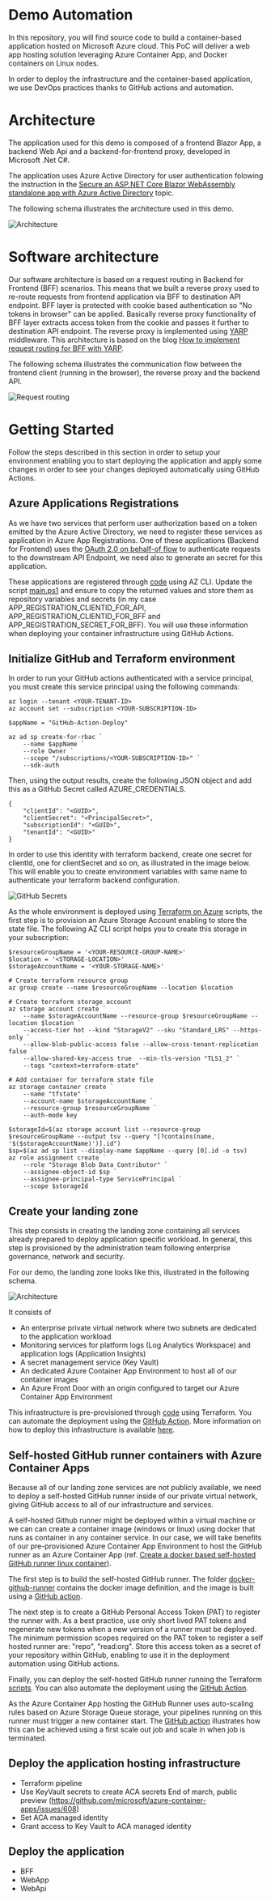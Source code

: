 # Demo Automation
In this repository, you will find source code to build a container-based application hosted on Microsoft Azure cloud. This PoC will deliver a web app hosting solution leveraging Azure Container App, and Docker containers on Linux nodes.

In order to deploy the infrastructure and the container-based application, we use DevOps practices thanks to GitHub actions and automation.

# Architecture
The application used for this demo is composed of a frontend Blazor App, a backend Web Api and a backend-for-frontend proxy, developed in Microsoft .Net C#.

The application uses Azure Active Directory for user authentication folowing the instruction in the [Secure an ASP.NET Core Blazor WebAssembly standalone app with Azure Active Directory](https://learn.microsoft.com/en-us/aspnet/core/blazor/security/webassembly/standalone-with-azure-active-directory?view=aspnetcore-7.0) topic.

The following schema illustrates the architecture used in this demo.

![Architecture](Resources/Architecture-Target%20architecture.png)

# Software architecture
Our software architecture is based on a request routing in Backend for Frontend (BFF) scenarios. This means that we built a reverse proxy used to re-route requests from frontend application via BFF to destination API endpoint. BFF layer is protected with cookie based authentication so "No tokens in browser" can be applied. Basically reverse proxy functionality of BFF layer extracts access token from the cookie and passes it further to destination API endpoint. The reverse proxy is implemented using [YARP](https://microsoft.github.io/reverse-proxy/) middleware.
This architecture is based on the blog [How to implement request routing for BFF with YARP](https://www.kallemarjokorpi.fi/blog/request-routing-in-bff.html).

The following schema illustrates the communication flow between the frontend client (running in the browser), the reverse proxy and the backend API.

![Request routing](Resources/Architecture-Request%20Routing.png)

# Getting Started
Follow the steps described in this section in order to setup your environment enabling you to start deploying the application and apply some changes in order to see your changes deployed automatically using GitHub Actions.

## Azure Applications Registrations
As we have two services that perform user authorization based on a token emitted by the Azure Active Directory, we need to register these services as application in Azure App Registrations. One of these applications (Backend for Frontend) uses the [OAuth 2.0 on behalf-of flow](https://learn.microsoft.com/en-us/azure/active-directory/develop/v2-oauth2-on-behalf-of-flow) to authenticate requests to the downstream API Endpoint, we need also to generate an secret for this application.

These applications are registered through [code](IaC/app-registrations/) using AZ CLI. Update the script [main.ps1](IaC/app-registrations/main.ps1) and ensure to copy the returned values and store them as repository variables and secrets (in my case APP_REGISTRATION_CLIENTID_FOR_API, APP_REGISTRATION_CLIENTID_FOR_BFF and APP_REGISTRATION_SECRET_FOR_BFF). You will use these information when deploying your container infrastructure using GitHub Actions.

## Initialize GitHub and Terraform environment
In order to run your GitHub actions authenticated with a service principal, you must create this service principal using the following commands:

    az login --tenant <YOUR-TENANT-ID>
    az account set --subscription <YOUR-SUBSCRIPTION-ID>

    $appName = "GitHub-Action-Deploy"
    
    az ad sp create-for-rbac `
        --name $appName `
        --role Owner `
        --scope "/subscriptions/<YOUR-SUBSCRIPTION-ID>" `
        --sdk-auth

Then, using the output results, create the following JSON object and add this as a GitHub Secret called AZURE_CREDENTIALS.

    {
        "clientId": "<GUID>",
        "clientSecret": "<PrincipalSecret>",
        "subscriptionId": "<GUID>",
        "tenantId": "<GUID>"
    }

In order to use this identity with terraform backend, create one secret for clientId, one for clientSecret and so on, as illustrated in the image below. This will enable you to create environment variables with same name to authenticate your terraform backend configuration.

![GitHub Secrets](./Resources/GitHub-Secrets.png)

As the whole environment is deployed using [Terraform on Azure](https://learn.microsoft.com/en-us/azure/developer/terraform/overview) scripts, the first step is to provision an Azure Storage Account enabling to store the state file.
The following AZ CLI script helps you to create this storage in your subscription:

    $resourceGroupName = '<YOUR-RESOURCE-GROUP-NAME>'
    $location = '<STORAGE-LOCATION>'
    $storageAccountName = '<YOUR-STORAGE-NAME>'

    # Create terraform resource group
    az group create --name $resourceGroupName --location $location

    # Create terraform storage account
    az storage account create `
        --name $storageAccountName --resource-group $resourceGroupName --location $location `
        --access-tier hot --kind "StorageV2" --sku "Standard_LRS" --https-only `
        --allow-blob-public-access false --allow-cross-tenant-replication false `
        --allow-shared-key-access true  --min-tls-version "TLS1_2" `
        --tags "context=terraform-state"
    
    # Add container for terraform state file
    az storage container create `
        --name "tfstate" `
        --account-name $storageAccountName `
        --resource-group $resourceGroupName `
        --auth-mode key

    $storageId=$(az storage account list --resource-group $resourceGroupName --output tsv --query "[?contains(name, '$($storageAccountName)')].id")
    $sp=$(az ad sp list --display-name $appName --query [0].id -o tsv)
    az role assignment create `
        --role "Storage Blob Data Contributor" `
        --assignee-object-id $sp `
        --assignee-principal-type ServicePrincipal `
        --scope $storageId


## Create your landing zone
This step consists in creating the landing zone containing all services already prepared to deploy application specific workload. In general, this step is provisioned by the administration team following enterprise governance, network and security.

For our demo, the landing zone looks like this, illustrated in the following schema.

![Architecture](Resources/Architecture-Landing%20Zone.png)

It consists of
- An enterprise private virtual network where two subnets are dedicated to the application workload
- Monitoring services for platform logs (Log Analytics Workspace) and application logs (Application Insights)
- A secret management service (Key Vault)
- An dedicated Azure Container App Environment to host all of our container images
- An Azure Front Door with an origin configured to target our Azure Container App Environment

This infrastructure is pre-provisioned through [code](IaC/landing-zone/) using Terraform. You can automate the deployment using the [GitHub Action](.github/workflows/landing-zone.yml).
More information on how to deploy this infrastructure is available [here](IaC/README.md).

## Self-hosted GitHub runner containers with Azure Container Apps
Because all of our landing zone services are not publicly available, we need to deploy a self-hosted GitHub runner inside of our private virtual network, giving GitHub access to all of our infrastructure and services.

A self-hosted Github runner might be deployed within a virtual machine or we can can create a container image (windows or linux) using docker that runs as container in any container service. In our case, we will take benefits of our pre-provisioned Azure Container App Environment to host the GitHub runner as an Azure Container App (ref. [Create a docker based self-hosted GitHub runner linux container](https://dev.to/pwd9000/create-a-docker-based-self-hosted-github-runner-linux-container-48dh)).

The first step is to build the self-hosted GitHub runner. The folder [docker-github-runner](docker-github-runner/) contains the docker image definition, and the image is built using a [GitHub action](.github/workflows/docker-github-runner.yml).

The next step is to create a GitHub Personal Access Token (PAT) to register the runner with. As a best practice, use only short lived PAT tokens and regenerate new tokens when a new version of a runner must be deployed. The minimum permission scopes required on the PAT token to register a self hosted runner are: "repo", "read:org". Store this access token as a secret of your repository within GitHub, enabling to use it in the deployment automation using GitHub actions.

Finally, you can deploy the self-hosted GitHub runner running the Terraform [scripts](IaC/docker-github-runner/). You can also automate the deployment using the [GitHub Action](.github/workflows/docker-github-runner-deploy.yml).

As the Azure Container App hosting the GitHub Runner uses auto-scaling rules based on Azure Storage Queue storage, your pipelines running on this runner must trigger a new container start. The [GitHub action](.github/workflows/keda-scale-test.yml) illustrates how this can be achieved using a first scale out job and scale in when job is terminated.

## Deploy the application hosting infrastructure
- Terraform pipeline
- Use KeyVault secrets to create ACA secrets
    End of march, public preview (https://github.com/microsoft/azure-container-apps/issues/608)
- Set ACA managed identity
- Grant access to Key Vault to ACA managed identity

## Deploy the application
- BFF
- WebApp
- WebApi